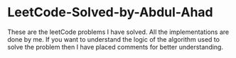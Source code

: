 # LeetCode-Solved-by-Abdul-Ahad
These are the leetCode problems I have solved. All the implementations are done by me. 
If you want to understand the logic of the algorithm used to solve the problem then I have placed comments for better understanding.
